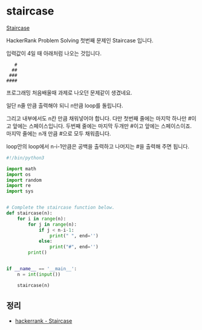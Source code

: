 # staircase
[Staircase](https://www.hackerrank.com/challenges/staircase/problem)

HackerRank Problem Solving 첫번째 문제인 Staircase 입니다.

입력값이 4일 때 아래처럼 나오는 것입니다.
```
   #
  ##
 ###
####
```
프로그래밍 처음배울때 과제로 나오던 문제같이 생겼네요.

일단 n줄 만큼 출력해야 되니 n만큼 loop를 돌립니다.

그리고 내부에서도 n칸 만큼 채워넣어야 합니다. 다만 첫번째 줄에는 마지막 하나만 #이고 앞에는 스페이스입니다. 두번째 줄에는 마지막 두개만 #이고 앞에는 스페이스이죠. 마지막 줄에는 n개 만큼 #으로 모두 채워줍니다.

loop안의 loop에서 n-i-1만큼은 공백을 출력하고 나머지는 #을 출력해 주면 됩니다.
```python
#!/bin/python3

import math
import os
import random
import re
import sys


# Complete the staircase function below.
def staircase(n):
    for i in range(n):
        for j in range(n):
            if j < n-i-1:
                print(" ", end='')
            else:
                print("#", end='')
        print()


if __name__ == '__main__':
    n = int(input())

    staircase(n)
```
 
## 정리
* [hackerrank - Staircase](https://junho85.pe.kr/1516)
